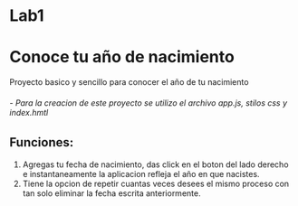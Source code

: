 # Lab1
# Conoce tu año de nacimiento
Proyecto basico y sencillo para conocer el año de tu nacimiento
###### - Para la creacion de este proyecto se utilizo el archivo app.js, stilos css y index.hmtl

## Funciones:

1. Agregas tu fecha de nacimiento, das click en el boton del lado derecho e instantaneamente la aplicacion refleja el año en que nacistes.
2. Tiene la opcion de repetir cuantas veces desees el mismo proceso con tan solo eliminar la fecha escrita anteriormente.
